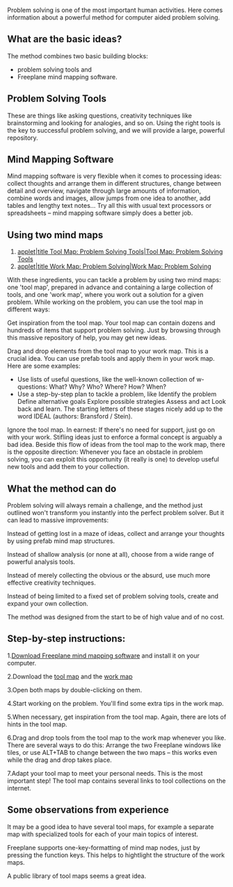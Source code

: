 <!-- toc -->

Problem solving is one of the most important human activities. 
Here comes information about a powerful method for computer aided problem solving.


## What are the basic ideas?
The method combines two basic building blocks:

* problem solving tools and
* Freeplane mind mapping software.

## Problem Solving Tools
These are things like asking questions, creativity techniques like brainstorming and looking for analogies, and so on. Using the right tools is the key to successful problem solving, and we will provide a large, powerful repository.


## Mind Mapping Software
Mind mapping software is very flexible when it comes to processing ideas: collect thoughts and arrange them in different structures, change between detail and overview, navigate through large amounts of information, combine words and images, allow jumps from one idea to another, add tables and lengthy text notes... Try all this with usual text processors or spreadsheets – mind mapping software simply does a better job. 


## Using two mind maps

1. <mm>[applet|title Tool Map: Problem Solving Tools|Tool Map: Problem Solving Tools](:Problem_Solving_Tools.mm.md) </mm>
2. <mm>[applet|title Work Map: Problem Solving|Work Map: Problem Solving](:Work_Map_Problem_Solving.mm.md) </mm>

With these ingredients, you can tackle a problem by using two mind maps: one 'tool map', prepared in advance and containing a large collection of tools, and one 'work map', where you work out a solution for a given problem. 
While working on the problem, you can use the tool map in different ways:

Get inspiration from the tool map.
Your tool map can contain dozens and hundreds of items that support problem solving. Just by browsing through this massive repository of help, you may get new ideas. 

Drag and drop elements from the tool map to your work map.
This is a crucial idea. You can use prefab tools and apply them in your work map. Here are  some examples:
- Use lists of useful questions, like the well-known collection of w-questions: What? Why? Who? Where? How? When? 
- Use a step-by-step plan to tackle a problem, like 
	Identify the problem
	Define alternative goals 
	Explore possible strategies 
	Assess and act 
	Look back and learn.
The starting letters of these stages nicely add up to the word IDEAL (authors: Bransford / Stein).

Ignore the tool map.
In earnest: If there's no need for support, just go on with your work. Stifling ideas just to enforce a formal concept is arguably a bad idea.
Beside this flow of ideas from the tool map to the work map, there is the opposite direction: Whenever you face an obstacle in problem solving, you can exploit this opportunity (it really is one) to develop useful new tools and add them to your collection. 


## What the method can do

Problem solving will always remain a challenge, and the method just outlined won't transform you instantly into the perfect problem solver. But it can lead to massive improvements:

Instead of getting lost in a maze of ideas, collect and arrange your thoughts by using prefab mind map structures.

Instead of shallow analysis (or none at all), choose from a wide range of powerful analysis tools.

Instead of merely collecting the obvious or the absurd, use much more effective creativity techniques.

Instead of being limited to a fixed set of problem solving tools, create and expand your own collection.

The method was designed from the start to be of high value and of no cost. 


## Step-by-step instructions:

1.[Download Freeplane mind mapping software](https://sourceforge.net/projects/freeplane/)
and install it on your computer.

2.Download the [tool map](Media:Problem_Solving_Tools.mm.md) and the [work map](Media:Work_Map_Problem_Solving.mm.md)

3.Open both maps by double-clicking on them.

4.Start working on the problem.
You'll find some extra tips in the work map.

5.When necessary, get inspiration from the tool map.
Again, there are lots of hints in the tool map.

6.Drag and drop tools from the tool map to the work map whenever you like.
There are several ways to do this: Arrange the two Freeplane windows like tiles, or use ALT+TAB to change between the two maps – this works even while the drag and drop takes place.

7.Adapt your tool map to meet your personal needs.
This is the most important step!
The tool map contains several links to tool collections on the internet.


## Some observations from experience

It may be a good idea to have several tool maps, for example a separate map with specialized tools for each of your main topics of interest.

Freeplane supports one-key-formatting of mind map nodes, just by pressing the function keys. This helps to hightlight the structure of the work maps.

A public library of tool maps seems a great idea.


<!-- ({Category:Documentation}) -->

